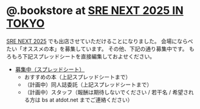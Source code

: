 # @.bookstore at [SRE NEXT 2025 IN TOKYO](https://sre-next.dev/2025/)

[SRE NEXT 2025](https://sre-next.dev/2025/) でも出店させていただけることになりました。
会場にならべたい「オススメの本」を募集しています。
その他、下記の通り募集中です。
もろもろ下記スプレッドシートを直接編集しておよせください。

- [募集中（スプレッドシート）](https://docs.google.com/spreadsheets/d/15XItSHzQkHuc4olo6QIcc11klme86dKI2Y4wuVjARXw/edit?usp=sharing)
  - おすすめの本（上記スプレッドシートまで）
  - （計画中）同人誌委託（上記スプレッドシートまで）
  - （計画中）スタッフ（報酬は期待しないでください / 若干名 / 希望される方は bs at atdot.net までご連絡ください）
